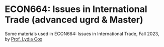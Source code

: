 # ECON664: Issues in International Trade (advanced ugrd \& Master)
Some materials used in ECON664: Issues in International Trade, Fall 2023, by [Prof. Lydia Cox](https://coxlydia.com/index.html)
